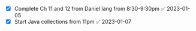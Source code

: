 - [x] Complete Ch 11 and 12 from Daniel lang from 8:30-9:30pm ✅ 2023-01-05
- [x] Start Java collections from 11pm ✅ 2023-01-07